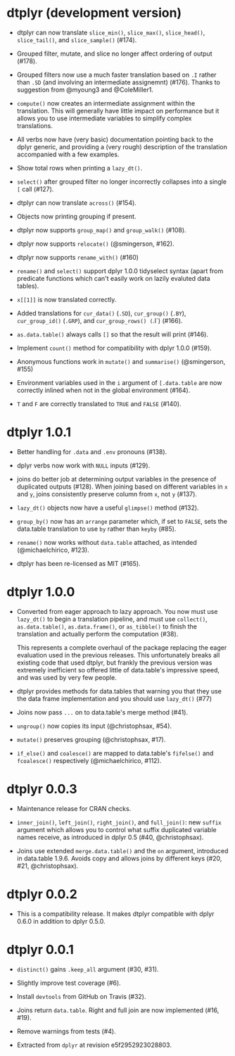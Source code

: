# dtplyr (development version)

* dtplyr can now translate `slice_min()`, `slice_max()`, `slice_head()`,
  `slice_tail()`, and `slice_sample()` (#174).

* Grouped filter, mutate, and slice no longer affect ordering of output (#178).

* Grouped filters now use a much faster translation based on `.I` rather
  than `.SD` (and involving an intermediate assignemnt) (#176). Thanks to
  suggestion from @myoung3 and @ColeMiller1.

* `compute()` now creates an intermediate assignment within the translation. 
  This will generally have little impact on performance but it allows you to 
  use intermediate variables to simplify complex translations.

* All verbs now have (very basic) documentation pointing back to the
  dplyr generic, and providing a (very rough) description of the translation
  accompanied with a few examples.

* Show total rows when printing a `lazy_dt()`.

* `select()` after grouped filter no longer incorrectly collapses into a single
  `[` call (#127).

* dtplyr can now translate `across()` (#154).

* Objects now printing grouping if present.

* dtplyr now supports `group_map()` and `group_walk()` (#108).

* dtplyr now supports `relocate()` (@smingerson, #162).

* dtplyr now supports `rename_with()` (#160)

* `rename()` and `select()` support dplyr 1.0.0 tidyselect syntax (apart from
  predicate functions which can't easily work on lazily evaluted data tables).

* `x[[1]]` is now translated correctly.

* Added translations for `cur_data()` (`.SD`), `cur_group()` (`.BY`),
  `cur_group_id()` (`.GRP`), and `cur_group_rows() (`.I`) (#166).

* `as.data.table()` always calls `[]` so that the result will print (#146). 

* Implement `count()` method for compatibility with dplyr 1.0.0 (#159).

* Anonymous functions work in `mutate()` and `summarise()` (@smingerson, #155)

* Environment variables used in the `i` argument of `[.data.table` are
  now correctly inlined when not in the global environment (#164).

* `T` and `F` are correctly translated to `TRUE` and `FALSE` (#140).

# dtplyr 1.0.1

* Better handling for `.data` and `.env` pronouns (#138).

* dplyr verbs now work with `NULL` inputs (#129).

* joins do better job at determining output variables in the presence of 
  duplicated outputs (#128). When joining based on different variables in `x` 
  and `y`, joins consistently preserve column from `x`, not `y` (#137).

* `lazy_dt()` objects now have a useful `glimpse()` method (#132).

* `group_by()` now has an `arrange` parameter which, if set to `FALSE`, sets 
  the data.table translation to use `by` rather than `keyby` (#85).

* `rename()` now works without `data.table` attached, as intended 
  (@michaelchirico, #123).

* dtplyr has been re-licensed as MIT (#165).  

# dtplyr 1.0.0

*   Converted from eager approach to lazy approach. You now must use `lazy_dt()`
    to begin a translation pipeline, and must use `collect()`, `as.data.table()`, 
    `as.data.frame()`, or `as_tibble()` to finish the translation and actually
    perform the computation (#38).
    
    This represents a complete overhaul of the package replacing the eager 
    evaluation used in the previous releases. This unfortunately breaks all
    existing code that used dtplyr, but frankly the previous version was 
    extremely inefficient so offered little of data.table's impressive speed,
    and was used by very few people.

* dtplyr provides methods for data.tables that warning you that they use the
  data frame implementation and you should use `lazy_dt()` (#77)

* Joins now pass `...` on to data.table's merge method (#41).

* `ungroup()` now copies its input (@christophsax, #54).

* `mutate()` preserves grouping (@christophsax, #17).

* `if_else()` and `coalesce()` are mapped to data.table's `fifelse()` and 
  `fcoalesce()` respectively (@michaelchirico, #112).

# dtplyr 0.0.3

- Maintenance release for CRAN checks.

- `inner_join()`, `left_join()`, `right_join()`, and `full_join()`: new `suffix`
  argument which allows you to control what suffix duplicated variable names
  receive, as introduced in dplyr 0.5 (#40, @christophsax).

- Joins use extended `merge.data.table()` and the `on` argument, introduced in
  data.table 1.9.6. Avoids copy and allows joins by different keys (#20, #21,
  @christophsax).

# dtplyr 0.0.2

- This is a compatibility release. It makes dtplyr compatible with
  dplyr 0.6.0 in addition to dplyr 0.5.0.


# dtplyr 0.0.1

- `distinct()` gains `.keep_all` argument (#30, #31).

- Slightly improve test coverage (#6).

- Install `devtools` from GitHub on Travis (#32).

- Joins return `data.table`. Right and full join are now implemented (#16, #19).

- Remove warnings from tests (#4).

- Extracted from `dplyr` at revision e5f2952923028803.
